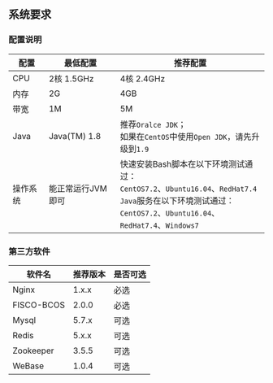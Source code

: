 ## 系统要求

### 配置说明

| 配置   | 最低配置         | 推荐配置                                     |
| ---- | ------------ | ---------------------------------------- |
| CPU  | 2核 1.5GHz    | 4核 2.4GHz                                |
| 内存   | 2G           | 4GB                                      |
| 带宽   | 1M           | 5M                                       |
| Java | Java(TM) 1.8 | 推荐`Oralce JDK`；<br />如果在`CentOS`中使用`Open JDK`，请先升级到`1.9` |
| 操作系统 | 能正常运行JVM即可   | 快速安装Bash脚本在以下环境测试通过：<br />`CentOS7.2`、`Ubuntu16.04`、`RedHat7.4`<br />`Java`服务在以下环境测试通过：<br />`CentOS7.2`、`Ubuntu16.04`、`RedHat7.4`、`Windows7` |

### 第三方软件

| 软件名        | 推荐版本  | 是否可选 |
| ---------- | ----- | ---- |
| Nginx      | 1.x.x | 必选   |
| FISCO-BCOS | 2.0.0 | 必选   |
| Mysql      | 5.7.x | 可选   |
| Redis      | 5.x.x | 可选   |
| Zookeeper  | 3.5.5 | 可选   |
| WeBase     | 1.0.4 | 可选   |
